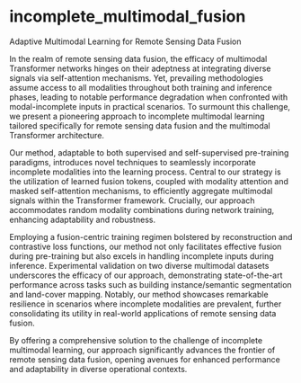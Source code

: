 # incomplete_multimodal_fusion
Adaptive Multimodal Learning for Remote Sensing Data Fusion

In the realm of remote sensing data fusion, the efficacy of multimodal Transformer networks hinges on their adeptness at integrating diverse signals via self-attention mechanisms. Yet, prevailing methodologies assume access to all modalities throughout both training and inference phases, leading to notable performance degradation when confronted with modal-incomplete inputs in practical scenarios. To surmount this challenge, we present a pioneering approach to incomplete multimodal learning tailored specifically for remote sensing data fusion and the multimodal Transformer architecture.

Our method, adaptable to both supervised and self-supervised pre-training paradigms, introduces novel techniques to seamlessly incorporate incomplete modalities into the learning process. Central to our strategy is the utilization of learned fusion tokens, coupled with modality attention and masked self-attention mechanisms, to efficiently aggregate multimodal signals within the Transformer framework. Crucially, our approach accommodates random modality combinations during network training, enhancing adaptability and robustness.

Employing a fusion-centric training regimen bolstered by reconstruction and contrastive loss functions, our method not only facilitates effective fusion during pre-training but also excels in handling incomplete inputs during inference. Experimental validation on two diverse multimodal datasets underscores the efficacy of our approach, demonstrating state-of-the-art performance across tasks such as building instance/semantic segmentation and land-cover mapping. Notably, our method showcases remarkable resilience in scenarios where incomplete modalities are prevalent, further consolidating its utility in real-world applications of remote sensing data fusion.

By offering a comprehensive solution to the challenge of incomplete multimodal learning, our approach significantly advances the frontier of remote sensing data fusion, opening avenues for enhanced performance and adaptability in diverse operational contexts.

